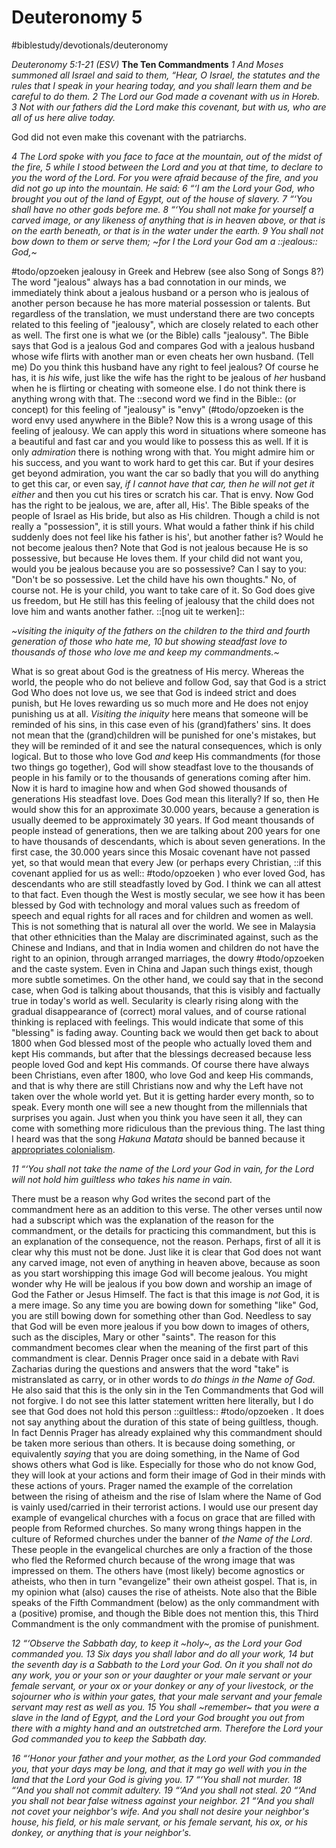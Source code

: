 # Deuteronomy 5
#biblestudy/devotionals/deuteronomy

*Deuteronomy 5:1-21 (ESV)*
**The Ten Commandments**
*1 And Moses summoned all Israel and said to them, “Hear, O Israel, the statutes and the rules that I speak in your hearing today, and you shall learn them and be careful to do them. 2 The Lord our God made a covenant with us in Horeb. 3 Not with our fathers did the Lord make this covenant, but with us, who are all of us here alive today.*

God did not even make this covenant with the patriarchs.

*4 The Lord spoke with you face to face at the mountain, out of the midst of the fire, 5 while I stood between the Lord and you at that time, to declare to you the word of the Lord. For you were afraid because of the fire, and you did not go up into the mountain. He said:*
*6 “‘I am the Lord your God, who brought you out of the land of Egypt, out of the house of slavery.*
*7 “‘You shall have no other gods before me.*
*8 “‘You shall not make for yourself a carved image, or any likeness of anything that is in heaven above, or that is on the earth beneath, or that is in the water under the earth. 9 You shall not bow down to them or serve them; ~for I the Lord your God am a ::jealous:: God,~*

#todo/opzoeken jealousy in Greek and Hebrew (see also Song of Songs 8?)
The word "jealous" always has a bad connotation in our minds, we immediately think about a jealous husband or a person who is jealous of another person because he has more material possession or talents. But regardless of the translation, we must understand there are two concepts related to this feeling of "jealousy", which are closely related to each other as well. 
The first one is what we (or the Bible) calls "jealousy". The Bible says that God is a jealous God and compares God with a jealous husband whose wife flirts with another man or even cheats her own husband. (Tell me) Do you think this husband have any right to feel jealous? Of course he has, it is *his* wife, just like the wife has the right to be jealous of *her* husband when he is flirting or cheating with someone else. I do not think there is anything wrong with that. 
The ::second word we find in the Bible:: (or concept) for this feeling of "jealousy" is
"envy" (#todo/opzoeken  is the word envy used anywhere in the Bible? 
Now this is a wrong usage of this feeling of jealousy. We can apply this word in situations where someone has a beautiful and fast car and you would like to possess this as well. If it is only *admiration* there is nothing wrong with that. You might admire him or his success, and you want to work hard to get this car. But if your desires get beyond admiration, you want the car so badly that you will do anything to get this car, or even say, *if I cannot have that car, then he will not get it either* and then you cut his tires or scratch his car. That is envy.
Now God has the right to be jealous, we are, after all, His'. The Bible speaks of the people of Israel as His bride, but also as His children. Though a child is not really a "possession", it is still yours. What would a father think if his child suddenly does not feel like his father is his', but another father is? Would he not become jealous then? 
Note that God is not jealous because He is so possessive, but because He loves them. If your child did not want you, would you be jealous because you are so possessive? Can I say to you: "Don't be so possessive. Let the child have his own thoughts." No, of course not. He is your child, you want to take care of it. 
So God does give us freedom, but He still has this feeling of jealousy that the child does not love him and wants another father. ::[nog uit te werken]::

*~visiting the iniquity of the fathers on the children to the third and fourth generation of those who hate me, 10 but showing steadfast love to thousands of those who love me and keep my commandments.~*

What is so great about God is the greatness of His mercy. Whereas the world, the people who do not believe and follow God, say that God is a strict God Who does not love us, we see that God is indeed strict and does punish, but He loves rewarding us so much more and He does not enjoy punishing us at all. 
*Visiting the iniquity* here means that someone will be reminded of his sins, in this case even of his (grand)fathers' sins. It does not mean that the (grand)children will be punished for one's mistakes, but they will be reminded of it and see the natural consequences, which is only logical. 
But to those who love God *and* keep His commandments (for those two things go together), God will show steadfast love to the thousands of people in his family or to the thousands of generations coming after him. 
Now it is hard to imagine how and when God showed thousands of generations His steadfast love. Does God mean this literally? If so, then He would show this for an approximate 30.000 years, because a generation is usually deemed to be approximately 30 years. If God meant thousands of people instead of generations, then we are talking about 200 years for one to have thousands of descendants, which is about seven generations.
In the first case, the 30.000 years since this Mosaic covenant have not passed yet, so that would mean that every Jew (or perhaps every Christian, ::if this covenant applied for us as well:: #todo/opzoeken ) who ever loved God, has descendants who are still steadfastly loved by God. I think we can all attest to that fact. Even though the West is mostly secular, we see how it has been blessed by God with technology and moral values such as freedom of speech and equal rights for all races and for children and women as well. This is not something that is natural all over the world. We see in Malaysia that other ethnicities than the Malay are discriminated against, such as the Chinese and Indians, and that in India women and children do not have the right to an opinion, through arranged marriages, the dowry #todo/opzoeken  and the caste system. Even in China and Japan such things exist, though more subtle sometimes. 
On the other hand, we could say that in the second case, when God is talking about thousands, that this is visibly and factually true in today's world as well. Secularity is clearly rising along with the gradual disappearance of (correct) moral values, and of course rational thinking is replaced with feelings. This would indicate that some of this "blessing" is fading away. Counting back we would then get back to about 1800 when God blessed most of the people who actually loved them and kept His commands, but after that the blessings decreased because less people loved God and kept His commands. Of course there have always been Christians, even after 1800, who love God and keep His commands, and that is why there are still Christians now and why the Left have not taken over the whole world yet. But it is getting harder every month, so to speak. Every month one will see a new thought from the millennials that surprises you again. Just when you think you have seen it all, they can come with something more ridiculous than the previous thing. The last thing I heard was that the song *Hakuna Matata* should be banned because it [appropriates colonialism](https://www.dailywire.com/news/39505/group-wants-disney-drop-hakuna-matata-trademark-emily-zanotti).

*11 “‘You shall not take the name of the Lord your God in vain, for the Lord will not hold him guiltless who takes his name in vain.*

There must be a reason why God writes the second part of the commandment here as an addition to this verse. The other verses until now had a subscript which was the explanation of the reason for the commandment, or the details for practicing this commandment, but this is an explanation of the consequence, not the reason. 
Perhaps, first of all it is clear why this must not be done. Just like it is clear that God does not want any carved image, not even of anything in heaven above, because as soon as you start worshipping this image God will become jealous. 
You might wonder why He will be jealous if you bow down and worship an image of God the Father or Jesus Himself. The fact is that this image is *not* God, it is a mere image. So any time you are bowing down for something "like" God, you are still bowing down for something other than God. Needless to say that God will be even more jealous if you bow down to images of others, such as the disciples, Mary or other "saints".
The reason for this commandment becomes clear when the meaning of the first part of this commandment is clear. Dennis Prager once said in a debate with Ravi Zacharias during the questions and answers that the word "take" is mistranslated as carry, or in other words to *do things in the Name of God*. He also said that this is the only sin in the Ten Commandments that God will not forgive. I do not see this latter statement written here literally, but I do see that God does not hold this person ::guiltless:: #todo/opzoeken . It does not say anything about the duration of this state of being guiltless, though. 
In fact Dennis Prager has already explained why this commandment should be taken more serious than others. It is because doing something, or equivalently *saying* that you are doing something, in the Name of God shows others what God is like. Especially for those who do not know God, they will look at your actions and form their image of God in their minds with these actions of yours. 
Prager named the example of the correlation between the rising of atheism and the rise of Islam where the Name of God is vainly used/carried in their terrorist actions. I would use our present day example of evangelical churches with a focus on grace that are filled with people from Reformed churches. So many wrong things happen in the culture of Reformed churches under the banner of *the Name of the Lord*. These people in the evangelical churches are only a fraction of the those who fled the Reformed church because of the wrong image that was impressed on them. The others have (most likely) become agnostics or atheists, who then in turn "evangelize" their own atheist gospel. That is, in my opinion what (also) causes the rise of atheists.
Note also that the Bible speaks of the Fifth Commandment (below) as the only commandment with a (positive) promise, and though the Bible does not mention this, this Third Commandment is the only commandment with the promise of punishment. 

*12 “‘Observe the Sabbath day, to keep it ~holy~, as the Lord your God commanded you. 13 Six days you shall labor and do all your work, 14 but the seventh day is a Sabbath to the Lord your God. On it you shall not do any work, you or your son or your daughter or your male servant or your female servant, or your ox or your donkey or any of your livestock, or the sojourner who is within your gates, that your male servant and your female servant may rest as well as you. 15 You shall ~remember~ that you were a slave in the land of Egypt, and the Lord your God brought you out from there with a mighty hand and an outstretched arm. Therefore the Lord your God commanded you to keep the Sabbath day.*



*16 “‘Honor your father and your mother, as the Lord your God commanded you, that your days may be long, and that it may go well with you in the land that the Lord your God is giving you.*
*17 “‘You shall not murder.*
*18 “‘And you shall not commit adultery.*
*19 “‘And you shall not steal.*
*20 “‘And you shall not bear false witness against your neighbor.*
*21 “‘And you shall not covet your neighbor's wife. And you shall not desire your neighbor's house, his field, or his male servant, or his female servant, his ox, or his donkey, or anything that is your neighbor's.*